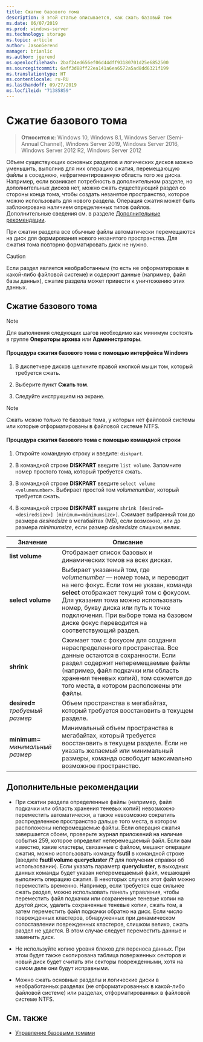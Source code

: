 ```yaml
---
title: Сжатие базового тома
description: В этой статье описывается, как сжать базовый том
ms.date: 06/07/2019
ms.prod: windows-server
ms.technology: storage
ms.topic: article
author: JasonGerend
manager: brianlic
ms.author: jgerend
ms.openlocfilehash: 2baf24ed656ef06d44dff93180701d25e6852500
ms.sourcegitcommit: 6aff3d88ff22ea141a6ea6572a5ad8dd6321f199
ms.translationtype: HT
ms.contentlocale: ru-RU
ms.lasthandoff: 09/27/2019
ms.locfileid: "71385859"
---
```

# <a name="shrink-a-basic-volume"></a>Сжатие базового тома

> **Относится к:** Windows 10, Windows 8.1, Windows Server (Semi-Annual Channel), Windows Server 2019, Windows Server 2016, Windows Server 2012 R2, Windows Server 2012

Объем существующих основных разделов и логических дисков можно уменьшить, выполнив для них операцию сжатия, перемещающую файлы в соседнюю, нефрагментированную область того же диска. Например, если возникает потребность в дополнительном разделе, но дополнительных дисков нет, можно сжать существующий раздел со стороны конца тома, чтобы создать незанятое пространство, которое можно использовать для нового раздела. Операция сжатия может быть заблокирована наличием определенных типов файлов. Дополнительные сведения см. в разделе [Дополнительные рекомендации](#additional-considerations). 

При сжатии раздела все обычные файлы автоматически перемещаются на диск для формирования нового незанятого пространства. Для сжатия тома повторно форматировать диск не нужно.

> [!CAUTION]
> Если раздел является необработанным (то есть не отформатирован в какой-либо файловой системе) и содержит данные (например, файл базы данных), сжатие раздела может привести к уничтожению этих данных.

## <a name="shrinking-a-basic-volume"></a>Сжатие базового тома

> [!NOTE]
> Для выполнения следующих шагов необходимо как минимум состоять в группе **Операторы архива** или **Администраторы**.

#### <a name="to-shrink-a-basic-volume-using-the-windows-interface"></a>Процедура сжатия базового тома с помощью интерфейса Windows

1.  В диспетчере дисков щелкните правой кнопкой мыши том, который требуется сжать.

2.  Выберите пункт **Сжать том**.

3.  Следуйте инструкциям на экране.


> [!NOTE]
> Сжать можно только те базовые тома, у которых нет файловой системы или которые отформатированы в файловой системе NTFS.

#### <a name="to-shrink-a-basic-volume-using-a-command-line"></a>Процедура сжатия базового тома с помощью командной строки

1.  Откройте командную строку и введите: `diskpart`.

2.  В командной строке **DISKPART** введите `list volume`. Запомните номер простого тома, который требуется сжать.

3.  В командной строке **DISKPART** введите `select volume <volumenumber>`. Выбирает простой том *volumenumber*, который требуется сжать.

4.  В командной строке **DISKPART** введите `shrink [desired=<desiredsize>] [minimum=<minimumsize>]`. Сжимает выбранный том до размера *desiredsize* в мегабайтах (МБ), если возможно, или до размера *minimumsize*, если размер *desiredsize* слишком велик.

| Значение             | Описание |
| ---               | ----------- |
| **list volume** | Отображает список базовых и динамических томов на всех дисках. |
| **select volume** | Выбирает указанный том, где <em>volumenumber</em> — номер тома, и переводит на него фокус. Если том не указан, команда **select** отображает текущий том с фокусом. Для указания тома можно использовать номер, букву диска или путь к точке подключения. При выборе тома на базовом диске фокус переводится на соответствующий раздел. |
| **shrink** | Сжимает том с фокусом для создания нераспределенного пространства. Все данные остаются в сохранности. Если раздел содержит неперемещаемые файлы (например, файл подкачки или область хранения теневых копий), том сожмется до того места, в котором расположены эти файлы. |
| **desired=** <em>требуемый размер</em> | Объем пространства в мегабайтах, который требуется восстановить в текущем разделе. |
| **minimum=** <em>минимальный размер</em> | Минимальный объем пространства в мегабайтах, который требуется восстановить в текущем разделе. Если не указать желаемый или минимальный размеры, команда освободит максимально возможное пространство. |

## <a name="additional-considerations"></a>Дополнительные рекомендации

-   При сжатии раздела определенные файлы (например, файл подкачки или область хранения теневых копий) невозможно переместить автоматически, а также невозможно сократить распределенное пространство дальше того места, в котором расположены неперемещаемые файлы. Если операция сжатия завершается сбоем, проверьте журнал приложений на наличие события 259, которое определит неперемещаемый файл. Если вам известно, какие кластеры, связанные с файлом, мешают операции сжатия, можно использовать команду **fsutil** в командной строке (введите **fsutil volume querycluster /?** для получения справки об использовании). Если указать параметр **querycluster**, в выходных данных команды будет указан неперемещаемый файл, мешающий выполнить операцию сжатия.
В некоторых случаях этот файл можно переместить временно. Например, если требуется еще сильнее сжать раздел, можно использовать панель управления, чтобы переместить файл подкачки или сохраненные теневые копии на другой диск, удалить сохраненные теневые копии, сжать том, а затем переместить файл подкачки обратно на диск. Если число поврежденных кластеров, обнаруженных при динамическом сопоставлении поврежденных кластеров, слишком велико, сжать раздел не удастся. В этом случае следует переместить данные и заменить диск.

-  Не используйте копию уровня блоков для переноса данных. При этом будет также скопирована таблица поверженных секторов и новый диск будет считать эти секторы поврежденными, хотя на самом деле они будут исправными.

-   Можно сжать основные разделы и логические диски в необработанных разделах (не отформатированных в какой-либо файловой системе) или разделах, отформатированных в файловой системе NTFS.

## <a name="see-also"></a>См. также

-   [Управление базовыми томами](manage-basic-volumes.md)